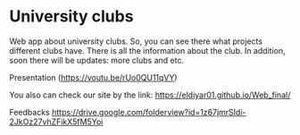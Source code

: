 # University clubs
Web app about university clubs. So, you can see there what projects different clubs have. 
There is all the information about the club. In addition, soon there will be updates: more clubs and etc.

Presentation (https://youtu.be/rUo0QU11qVY)

You also can check our site by the link: https://eldiyar01.github.io/Web_final/

Feedbacks https://drive.google.com/folderview?id=1z67jmrSIdi-2JkOz27vhZFikX5fM5Yoi
